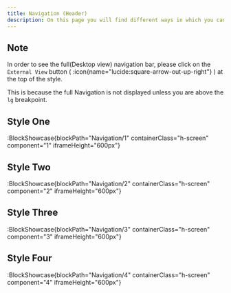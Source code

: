 ```yaml
---
title: Navigation (Header)
description: On this page you will find different ways in which you can create a navigation bar for your website.
---
```


## Note

In order to see the full(Desktop view) navigation bar, please click on the `External View` button ( :icon{name="lucide:square-arrow-out-up-right"} ) at the top of the style.

This is because the full Navigation is not displayed unless you are above the `lg` breakpoint.

## Style One

:BlockShowcase{blockPath="Navigation/1" containerClass="h-screen" component="1" iframeHeight="600px"}

## Style Two

:BlockShowcase{blockPath="Navigation/2" containerClass="h-screen" component="2" iframeHeight="600px"}

## Style Three

:BlockShowcase{blockPath="Navigation/3" containerClass="h-screen" component="3" iframeHeight="600px"}

## Style Four

:BlockShowcase{blockPath="Navigation/4" containerClass="h-screen" component="4" iframeHeight="600px"}

